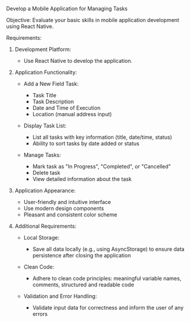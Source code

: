 Develop a Mobile Application for Managing Tasks

Objective: Evaluate your basic skills in mobile application development using React Native.

Requirements:

1. Development Platform:

   - Use React Native to develop the application.

2. Application Functionality:

   - Add a New Field Task:
     - Task Title
     - Task Description
     - Date and Time of Execution
     - Location (manual address input)
   - Display Task List:

     - List all tasks with key information (title, date/time, status)
     - Ability to sort tasks by date added or status

   - Manage Tasks:
     - Mark task as "In Progress", "Completed", or "Cancelled"
     - Delete task
     - View detailed information about the task

3. Application Appearance:

   - User-friendly and intuitive interface
   - Use modern design components
   - Pleasant and consistent color scheme

4. Additional Requirements:

   - Local Storage:

     - Save all data locally (e.g., using AsyncStorage) to ensure data persistence after closing the application

   - Clean Code:

     - Adhere to clean code principles: meaningful variable names, comments, structured and readable code

   - Validation and Error Handling:
     - Validate input data for correctness and inform the user of any errors

